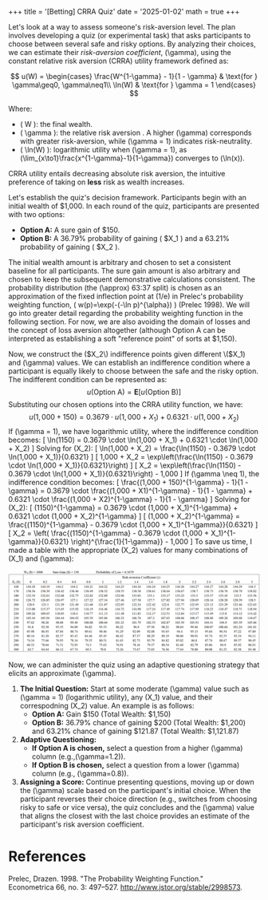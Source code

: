 +++
title = '[Betting] CRRA Quiz'
date = '2025-01-02'
math = true
+++

Let's look at a way to assess someone's risk-aversion level. The plan involves developing a quiz (or experimental task) that asks participants to choose between several safe and risky options. By analyzing their choices, we can estimate their *risk-aversion coefficient*, \(\gamma\), using the constant relative risk aversion (CRRA) utility framework defined as:

$$
    u(W) = \begin{cases}
        \frac{W^{1-\gamma} - 1}{1 - \gamma} & \text{for } \gamma\geq0, \gamma\neq1\\
        \ln(W) & \text{for } \gamma = 1
    \end{cases}
$$

Where:
- \( W \): the final wealth.
- \( \gamma \): the relative risk aversion . A higher \(\gamma\) corresponds with greater risk-aversion, while \(\gamma = 1\) indicates risk-neutrality.
- \( \ln(W) \): logarithmic utility when \(\gamma = 1\), as \(\lim_{x\to1}\frac{x^{1-\gamma}-1}{1-\gamma}\) converges to \(\ln(x)\).

CRRA utility entails decreasing absolute risk aversion, the intuitive preference of taking on **less** risk as wealth increases.

Let's establish the quiz's decision framework. Participants begin with an initial wealth of $1,000. In each round of the quiz, participants are presented with two options:
- **Option A:** A sure gain of $150.
- **Option B:** A 36.79% probability of gaining \( $X_1 \) and a 63.21% probability of gaining \( $X_2 \).

The initial wealth amount is arbitrary and chosen to set a consistent baseline for all participants. The sure gain amount is also arbitrary and chosen to keep the subsequent demonstrative calculations consistent. The probability distribution (the \(\approx\) 63:37 split) is chosen as an approximation of the fixed inflection point at \(1/e\) in Prelec's probability weighting function, \( w(p)=\exp(-(-\ln p)^{\alpha}) \) (Prelec 1998). We will go into greater detail regarding the probability weighting function in the following section. For now, we are also avoiding the domain of losses and the concept of loss aversion altogether (although Option A can be interpreted as establishing a soft "reference point" of sorts at $1,150).

Now, we construct the \($X_2\) indifference points given different \($X_1\) and \(\gamma\) values. We can establish an indifference condition where a participant is equally likely to choose between the safe and the risky option. The indifferent condition can be represented as:
$$
u(\text{Option A}) = \mathbf{E}[u(\text{Option B})]
$$
Substituting our chosen options into the CRRA utility function, we have:
$$
u(1,000 + 150) = 0.3679 \cdot u(1,000 + X_1) + 0.6321 \cdot u(1,000 + X_2)
$$
If \(\gamma = 1\), we have logarithmic utility, where the indifference condition becomes:
\[
\ln(1150) = 0.3679 \cdot \ln(1,000 + X_1) + 0.6321 \cdot \ln(1,000 + X_2)
\]
Solving for \(X_2\):
\[
\ln(1,000 + X_2) = \frac{\ln(1150) - 0.3679 \cdot \ln(1,000 + X_1)}{0.6321}
\]
\[
1,000 + X_2 = \exp\left(\frac{\ln(1150) - 0.3679 \cdot \ln(1,000 + X_1)}{0.6321}\right)
\]
\[
X_2 = \exp\left(\frac{\ln(1150) - 0.3679 \cdot \ln(1,000 + X_1)}{0.6321}\right) - 1,000
\]
If \(\gamma \neq 1\), the indifference condition becomes:
\[
\frac{(1,000 + 150)^{1-\gamma} - 1}{1 - \gamma} = 0.3679 \cdot \frac{(1,000 + X1)^{1-\gamma} - 1}{1 - \gamma} + 0.6321 \cdot \frac{(1,000 + X2)^{1-\gamma} - 1}{1 - \gamma}
\]
Solving for \(X_2\):
\[
(1150)^{1-\gamma} = 0.3679 \cdot (1,000 + X_1)^{1-\gamma} + 0.6321 \cdot (1,000 + X_2)^{1-\gamma}
\]
\[
(1,000 + X_2)^{1-\gamma} = \frac{(1150)^{1-\gamma} - 0.3679 \cdot (1,000 + X_1)^{1-\gamma}}{0.6321}
\]
\[
X_2 = \left( \frac{(1150)^{1-\gamma} - 0.3679 \cdot (1,000 + X_1)^{1-\gamma}}{0.6321} \right)^{\frac{1}{1-\gamma}} - 1,000
\]
To save us time, I made a table with the appropriate \(X_2\) values for many combinations of \(X_1\) and \(\gamma\):

![Image alt](images/CRRA_table.png)

Now, we can administer the quiz using an adaptive questioning strategy that elicits an approximate \(\gamma\).

1. **The Initial Question:** Start at some moderate \(\gamma\) value such as \(\gamma = 1\) (logarithmic utility), any \(X_1\) value, and their correspodning \(X_2\) value. An example is as follows:
    - **Option A:** Gain $150 (Total Wealth: $1,150)
    - **Option B:** 36.79% chance of gaining $200 (Total Wealth: $1,200) and 63.21% chance of gaining $121.87 (Total Wealth: $1,121.87)
2. **Adaptive Questioning:**
    - **If Option A is chosen,** select a question from a higher \(\gamma\) column (e.g.,\(\gamma=1.2\)).
    - **If Option B is chosen,** select a question from a lower \(\gamma\) column (e.g., \(\gamma=0.8\)).
3. **Assigning a Score:** Continue presenting questions, moving up or down the \(\gamma\) scale based on the participant's initial choice. When the participant reverses their choice direction (e.g., switches from choosing risky to safe or vice versa), the quiz concludes and the \(\gamma\) value that aligns the closest with the last choice provides an estimate of the participant's risk aversion coefficient.

# References
Prelec, Drazen. 1998. "The Probability Weighting Function." Econometrica 66, no. 3: 497–527. http://www.jstor.org/stable/2998573.


